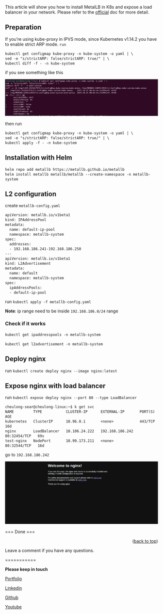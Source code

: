 <a id="readme-top"></a>

This article will show you how to install MetalLB in K8s and expose a load balancer in your network.
Please refer to the [official](https://metallb.io/installation/) doc for more detail.

## Preparation
If you’re using kube-proxy in IPVS mode, since Kubernetes v1.14.2 you have to enable strict ARP mode.
`run`
```
kubectl get configmap kube-proxy -n kube-system -o yaml | \
sed -e "s/strictARP: false/strictARP: true/" | \
kubectl diff -f - -n kube-system
```
if you see something like this

![1](1.webp)

then run 
```
kubectl get configmap kube-proxy -n kube-system -o yaml | \
sed -e "s/strictARP: false/strictARP: true/" | \
kubectl apply -f - -n kube-system
```
## Installation with Helm
```
helm repo add metallb https://metallb.github.io/metallb
helm install metallb metallb/metallb --create-namespace -n metallb-system 
```
## L2 configuration
create `metallb-config.yaml`
```
apiVersion: metallb.io/v1beta1
kind: IPAddressPool
metadata:
  name: default-ip-pool
  namespace: metallb-system
spec:
  addresses:
  - 192.168.186.241-192.168.186.250
---
apiVersion: metallb.io/v1beta1
kind: L2Advertisement
metadata:
  name: default
  namespace: metallb-system
spec:
  ipAddressPools:
  - default-ip-pool
```
run `kubectl apply -f metallb-config.yaml`

**Note**: ip range need to be inside `192.168.186.0/24` range
### Check if it works
`kubectl get ipaddresspools -n metallb-system`

`kubectl get l2advertisement -n metallb-system`
## Deploy nginx
run `kubectl create deploy nginx --image nginx:latest`
## Expose nginx with load balancer
run `kubectl expose deploy nginx --port 80 --type LoadBalancer`
```
cheulong-sear@cheulong-linux:~$ k get svc
NAME         TYPE           CLUSTER-IP      EXTERNAL-IP       PORT(S)        AGE
kubernetes   ClusterIP      10.96.0.1       <none>            443/TCP        16d
nginx        LoadBalancer   10.106.24.222   192.168.186.242   80:32454/TCP   69s
test-nginx   NodePort       10.99.173.211   <none>            80:32544/TCP   16d
```
go to `192.168.186.242`

![2](2.webp)

=== Done ===

<p align="right">(<a href="#readme-top">back to top</a>)</p>

Leave a comment if you have any questions.

===========

**Please keep in touch**

  [Portfolio](cheulongsear.dev)

  [Linkedin](https://www.linkedin.com/in/cheulongsear/)

  [Github](https://github.com/cheulong)

  [Youtube](https://www.youtube.com/@allo-devops)

